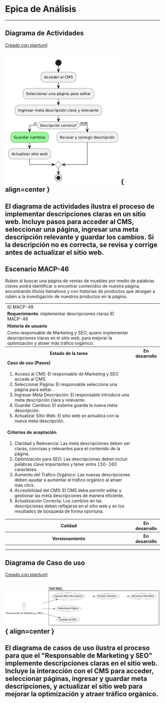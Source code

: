 # Epica de Análisis

------
## Diagrama de Actividades
[Creado con plantuml](https://plantuml.com/es/)

![Image title](./assets/DIAGRAMADEACTIVIDADES/MACP-48.png){ align=center }
---
El diagrama de actividades ilustra el proceso de implementar descripciones claras en un sitio web. Incluye pasos para acceder al CMS, seleccionar una página, ingresar una meta descripción relevante y guardar los cambios. Si la descripción no es correcta, se revisa y corrige antes de actualizar el sitio web.
---

###
###

## Escenario MACP-46
Rubén al buscar una página de ventas de muebles  por medio de palabras claves podrá identificar o encontrar contenidos de nuestra página, encontrando títulos  llamativos y con historias de productos que atraigan a rubén a la investigación de nuestros productos en la página.

<table id="customers">
  <tr class="idtext principal">
    <td>ID MACP-48</td>
  </tr>
  <tr class="single text">
    <td><strong>Requerimiento</strong>: implementar descripciones claras ID MACP-48</td>
  </tr>
  <tr class="single gray">
    <td><strong>Historia de usuario</strong></td>
  </tr>
  <tr class="single text">
    <td>Como responsable de Marketing y SEO, quiero implementar descripciones claras en el sitio web, para mejorar la optimización y atraer más tráfico orgánico.</td>
  </tr>
  <tr class="duo">
    <th class="gray"><strong>Estado de la tarea</strong></th>
    <th>En desarrollo</th>
  </tr>
  <tr class="single gray">
    <td><strong>Caso de uso (Pasos)</strong></td>
  </tr>
  <tr class="single text">
    <td>
        <ol>
            <li>Acceso al CMS: El responsable de Marketing y SEO accede al CMS.</li>
            <li>Seleccionar Página: El responsable selecciona una página para editar.</li>
            <li>Ingresar Meta Descripción: El responsable introduce una meta descripción clara y relevante.</li>
            <li>Guardar Cambios: El sistema guarda la nueva meta descripción.</li>
            <li>Actualizar Sitio Web: El sitio web se actualiza con la nueva meta descripción.</li>
        </ol>
    </td>
  </tr>
  <tr class="single gray">
    <td><strong>Criterios de aceptación</strong></td>
  </tr>
  <tr class="single text">
    <td>
        <ol>
            <li>Claridad y Relevancia: Las meta descripciones deben ser claras, concisas y relevantes para el contenido de la página.</li>
            <li>Optimización para SEO: Las descripciones deben incluir palabras clave importantes y tener entre 150-160 caracteres.</li>
            <li>Aumento del Tráfico Orgánico: Las nuevas descripciones deben ayudar a aumentar el tráfico orgánico al atraer más clics.</li>
            <li>Accesibilidad del CMS: El CMS debe permitir editar y gestionar las meta descripciones de manera eficiente.</li>
            <li>Actualización Correcta: Los cambios en las descripciones deben reflejarse en el sitio web y en los resultados de búsqueda de forma oportuna.</li>             
        </ol>
    </td>
  </tr>
 <tr class="duo">
    <th class="gray"><strong>Calidad</strong></th>
    <th>En desarrollo</th>
  </tr>
  <tr class="duo">
    <th class="gray"><strong>Versionamiento</strong></th>
    <th>En desarrollo</th>
  </tr>
</table>



---
## Diagrama de Caso de uso
[Creado con plantuml](https://plantuml.com/es/)

![Image title](./assets/DIAGRADEUSOS/MACP-48.png){ align=center }
---
El diagrama de casos de uso ilustra el proceso para que el "Responsable de Marketing y SEO" implemente descripciones claras en el sitio web. Incluye la interacción con el CMS para acceder, seleccionar páginas, ingresar y guardar meta descripciones, y actualizar el sitio web para mejorar la optimización y atraer tráfico orgánico.
---
